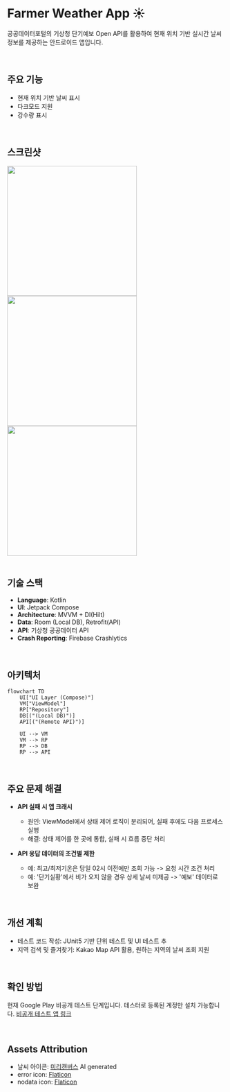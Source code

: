 # Farmer Weather App ☀️

공공데이터포털의 기상청 단기예보 Open API를 활용하여 현재 위치 기반 실시간 날씨 정보를 제공하는 안드로이드 앱입니다.

<br>
  
## 주요 기능
- 현재 위치 기반 날씨 표시
- 다크모드 지원
- 강수량 표시

<br>

## 스크린샷
<img src="https://github.com/user-attachments/assets/901671f6-1564-4618-b6d7-49eb3ad83ed3" width="300" />
<img src="https://github.com/user-attachments/assets/d2a50508-6931-43a9-bc59-4b00057aeafe" width="300" />
<img src="https://github.com/user-attachments/assets/5c65f005-09ce-475a-bed7-ffa7af4c28b9" width="300" />

<br>
<br>

## 기술 스택
- **Language**: Kotlin
- **UI**: Jetpack Compose
- **Architecture**: MVVM + DI(Hilt)
- **Data**: Room (Local DB), Retrofit(API)
- **API**: 기상청 공공데이터 API
- **Crash Reporting**: Firebase Crashlytics

<br>

## 아키텍처
```mermaid
flowchart TD
    UI["UI Layer (Compose)"]
    VM["ViewModel"]
    RP["Repository"]
    DB[("(Local DB)")]
    API[("(Remote API)")]

    UI --> VM
    VM --> RP
    RP --> DB
    RP --> API

```

<br>

## 주요 문제 해결
- **API 실패 시 앱 크래시**
  - 원인: ViewModel에서 상태 제어 로직이 분리되어, 실패 후에도 다음 프로세스 실행
  - 해결: 상태 제어를 한 곳에 통합, 실패 시 흐름 중단 처리

- **API 응답 데이터의 조건별 제한**
  - 예: 최고/최저기온은 당일 02시 이전에만 조회 가능 -> 요청 시간 조건 처리
  - 예: '단기실황'에서 비가 오지 않을 경우 상세 날씨 미제공 -> '예보' 데이터로 보완

<br>

## 개선 계획
- 테스트 코드 작성: JUnit5 기반 단위 테스트 및 UI 테스트 추
- 지역 검색 및 즐겨찾기: Kakao Map API 활용, 원하는 지역의 날씨 조회 지원

<br>

## 확인 방법
현재 Google Play 비공개 테스트 단계입니다.
테스터로 등록된 계정만 설치 가능합니다.
[비공개 테스트 앱 링크](https://play.google.com/store/apps/details?id=com.farmer.weather)

<br>

## Assets Attribution
- 날씨 아이콘: [미리캔버스](https://www.miricanvas.com/) AI generated
- error icon: [Flaticon](https://www.flaticon.com/free-icons/cross)
- nodata icon: [Flaticon](https://www.flaticon.com/free-icons/cancel)


